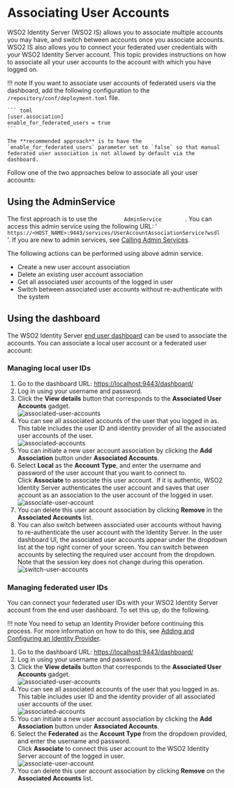 # Associating User Accounts

WSO2 Identity Server (WSO2 IS) allows you to associate multiple accounts
you may have, and switch between accounts once you associate accounts.
WSO2 IS also allows you to connect your federated user credentials with
your WSO2 Identity Server account. This topic provides instructions on
how to associate all your user accounts to the account with which you
have logged on.

!!! note
    If you want to associate user accounts of federated users via the
    dashboard, add the following configuration to the `/repository/conf/deployment.toml`
    file.
    
    ``` toml
    [user.association]
    enable_for_federated_users = true
    ```    

    The **recommended approach** is to have the `enable_for_federated_users` parameter set to `false` so that manual federated user association is not allowed by default via the dashboard.
        

  
Follow one of the two approaches below to associate all your user
accounts:

## Using the AdminService

The first approach is to use the `         AdminService        ` . You
can access this admin service using the following URL: '
`         https://<HOST_NAME>:9443/services/UserAccountAssociationService?wsdl        `
'. If you are new to admin services, see [Calling Admin
Services](../../develop/calling-admin-services).

The following actions can be performed using above admin service.

-   Create a new user account association
-   Delete an existing user account association
-   Get all associated user accounts of the logged in user
-   Switch between associated user accounts without re-authenticate with
    the system

## Using the dashboard

The WSO2 Identity Server [end user
dashboard](../../learn/using-the-end-user-dashboard) can be used to associate the
accounts. You can associate a local user account or a federated user
account:


### Managing local user IDs

1.  Go to the dashboard URL: <https://localhost:9443/dashboard/>
2.  Log in using your username and password.
3.  Click the **View details** button that corresponds to the
    **Associated User Accounts** gadget.  
    ![associated-user-accounts](../assets/img/using-wso2-identity-server/associated-user-accounts.png) 
4.  You can see all associated accounts of the user that you logged in
    as. This table includes the user ID and identity provider of all the
    associated user accounts of the user.  
    ![associated-accounts](../assets/img/using-wso2-identity-server/associated-accounts.png) 
5.  You can initiate a new user account association by clicking the
    **Add Association** button under **Associated Accounts**.
6.  Select **Local** as the **Account Type**, and enter the username
    and password of the user account that you want to connect to.  
    Click **Associate** to associate this user account.  If it is
    authentic, WSO2 Identity Server authenticates the user account and
    saves that user account as an association to the user account of the
    logged in user.  
    ![associate-user-account](../assets/img/using-wso2-identity-server/associate-user-account.png) 
7.  You can delete this user account association by clicking **Remove**
    in the **Associated Accounts** list.
8.  You can also switch between associated user accounts without having
    to re-authenticate the user account with the Identity Server. In the
    user dashboard UI, the associated user accounts appear under the
    dropdown list at the top right corner of your screen. You can switch
    between accounts by selecting the required user account from the
    dropdown. Note that the session key does not change during this
    operation.  
    ![switch-user-accounts](../assets/img/using-wso2-identity-server/switch-user-accounts.png) 

### Managing federated user IDs

You can connect your federated user IDs with your WSO2 Identity Server
account from the end user dashboard. To set this up, do the following.

!!! note
    You need to setup an Identity Provider before continuing this process.
    For more information on how to do this, see [Adding and Configuring an
    Identity Provider](../../learn/adding-and-configuring-an-identity-provider).
    

1.  Go to the dashboard URL: <https://localhost:9443/dashboard/>
2.  Log in using your username and password.
3.  Click the **View details** button that corresponds to the
    **Associated User Accounts** gadget.  
    ![associated-user-accounts](../assets/img/using-wso2-identity-server/associated-user-accounts.png) 
4.  You can see all associated accounts of the user that you logged in
    as. This table includes user ID and the identity provider of all
    associated user accounts of the user.  
    ![associated-accounts](../assets/img/using-wso2-identity-server/associated-accounts.png) 
5.  You can initiate a new user account association by clicking the
    **Add Association** button under **Associated Accounts**.
6.  Select the **Federated** as the **Account Type** from the dropdown
    provided, and enter the username and password.  
    Click **Associate** to connect this user account to the WSO2
    Identity Server account of the logged in user.  
    ![associate-user-account](../assets/img/using-wso2-identity-server/associate-user-account.png) 
7.  You can delete this user account association by clicking **Remove**
    on the **Associated Accounts** list.
